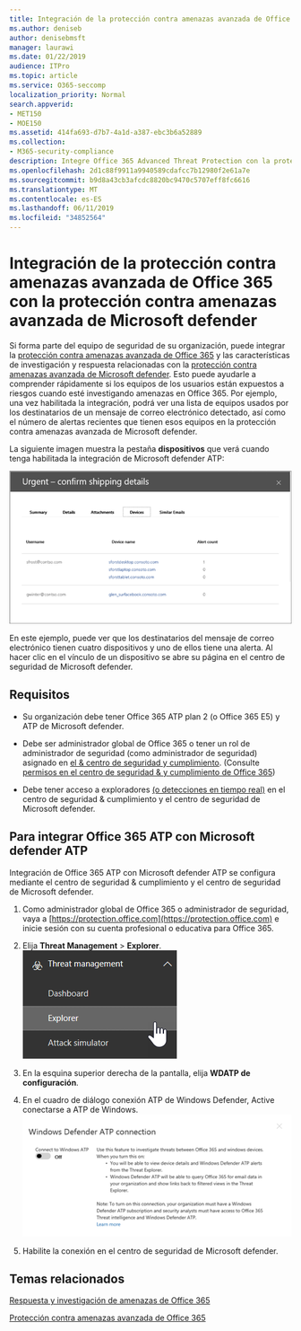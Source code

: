 ```yaml
---
title: Integración de la protección contra amenazas avanzada de Office 365 con la protección contra amenazas avanzada de Microsoft defender
ms.author: deniseb
author: denisebmsft
manager: laurawi
ms.date: 01/22/2019
audience: ITPro
ms.topic: article
ms.service: O365-seccomp
localization_priority: Normal
search.appverid:
- MET150
- MOE150
ms.assetid: 414fa693-d7b7-4a1d-a387-ebc3b6a52889
ms.collection:
- M365-security-compliance
description: Integre Office 365 Advanced Threat Protection con la protección contra amenazas avanzada de Microsoft defender para ver información más detallada sobre la administración de amenazas.
ms.openlocfilehash: 2d1c88f9911a9940589cdafcc7b12980f2e61a7e
ms.sourcegitcommit: b9d8a43cb3afcdc8820bc9470c5707eff8fc6616
ms.translationtype: MT
ms.contentlocale: es-ES
ms.lasthandoff: 06/11/2019
ms.locfileid: "34852564"
---
```

# <a name="integrate-office-365-advanced-threat-protection-with-microsoft-defender-advanced-threat-protection"></a>Integración de la protección contra amenazas avanzada de Office 365 con la protección contra amenazas avanzada de Microsoft defender

Si forma parte del equipo de seguridad de su organización, puede integrar la [protección contra amenazas avanzada de Office 365](office-365-atp.md) y las características de investigación y respuesta relacionadas con la [protección contra amenazas avanzada de Microsoft defender](https://docs.microsoft.com/windows/security/threat-protection/microsoft-defender-atp/microsoft-defender-advanced-threat-protection). Esto puede ayudarle a comprender rápidamente si los equipos de los usuarios están expuestos a riesgos cuando esté investigando amenazas en Office 365. Por ejemplo, una vez habilitada la integración, podrá ver una lista de equipos usados por los destinatarios de un mensaje de correo electrónico detectado, así como el número de alertas recientes que tienen esos equipos en la protección contra amenazas avanzada de Microsoft defender.
  
La siguiente imagen muestra la pestaña **dispositivos** que verá cuando tenga habilitada la integración de Microsoft defender ATP:
  
![Si ATP de Microsoft defender está habilitada, puede ver una lista de equipos con alertas.](media/fec928ea-8f0c-44d7-80b9-a2e0a8cd4e89.PNG)
  
En este ejemplo, puede ver que los destinatarios del mensaje de correo electrónico tienen cuatro dispositivos y uno de ellos tiene una alerta. Al hacer clic en el vínculo de un dispositivo se abre su página en el centro de seguridad de Microsoft defender.
  
## <a name="requirements"></a>Requisitos

- Su organización debe tener Office 365 ATP plan 2 (o Office 365 E5) y ATP de Microsoft defender.
    
- Debe ser administrador global de Office 365 o tener un rol de administrador de seguridad (como administrador de seguridad) asignado en [el &amp; centro de seguridad y cumplimiento](https://protection.office.com). (Consulte [permisos en el centro de seguridad &amp; y cumplimiento de Office 365](permissions-in-the-security-and-compliance-center.md))
    
- Debe tener acceso a exploradores [(o detecciones en tiempo real)](threat-explorer.md) en el centro de seguridad & cumplimiento y el centro de seguridad de Microsoft defender.
    
## <a name="to-integrate-office-365-atp-with-microsoft-defender-atp"></a>Para integrar Office 365 ATP con Microsoft defender ATP

Integración de Office 365 ATP con Microsoft defender ATP se configura mediante el centro de seguridad & cumplimiento y el centro de seguridad de Microsoft defender.
  
1. Como administrador global de Office 365 o administrador de seguridad, vaya a [https://protection.office.com](https://protection.office.com) e inicie sesión con su cuenta profesional o educativa para Office 365.
    
2. Elija **Threat Management** \> **Explorer**.<br>![Explorador en el menú de administración de amenazas](media/ThreatMgmt-Explorer-nav.png)<br>
    
3. En la esquina superior derecha de la pantalla, elija **WDATP de configuración**.
    
4. En el cuadro de diálogo conexión ATP de Windows Defender, Active conectarse a ATP de Windows.<br>![Conexión ATP de Microsoft defender](media/Explorer-WDATPConnection-dialog.png)<br>
    
5. Habilite la conexión en el centro de seguridad de Microsoft defender.

  
## <a name="related-topics"></a>Temas relacionados

[Respuesta y investigación de amenazas de Office 365](office-365-ti.md)
  
[Protección contra amenazas avanzada de Office 365](office-365-atp.md)
  

